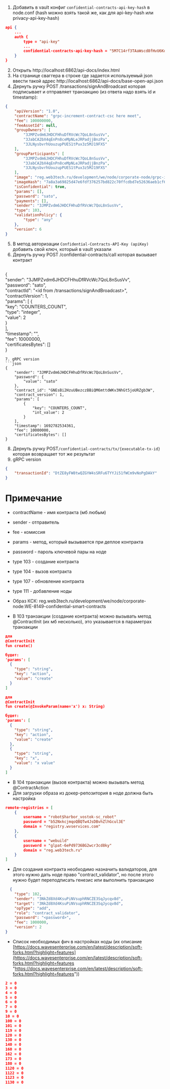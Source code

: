1. Добавить в vault конфиг `confidential-contracts-api-key-hash` в node.conf (hash можно взять такой же, как для api-key-hash или privacy-api-key-hash)
```json
api {
	...
	auth {
		type = "api-key"
		...
		confidential-contracts-api-key-hash = "5M7C14rf3TAaWscd8fHvU6Kqo97iJFpvFwyQ3Q6vfztS"
	}
}
```
2. Открыть http://localhost:6862/api-docs/index.html
3. На странице сваггера в строке где задается используемый json ввести такой адрес http://localhost:6862/api-docs/base-open-api.json
4. Дернуть ручку POST​ /transactions/signAndBroadcast которая подписывает и отправляет транзакцию (из ответа надо взять id и timestamp):
```json
{  
	"apiVersion": "1.0",  
	"contractName": "grpc-increment-contract-csc here meet",  
	"fee": 100000000,  
	"feeAssetId": null,  
	"groupOwners": [  
		"3JMPZvdm6JHDCFHhuDfRVcWc7QoL8nSusVv",  
		"3JabCA2bX4qEnPn8ceMpNLeJRPadjjBnzPa",  
		"3JLNysbvrhUouzupPUES1tPux3z5MJ19FXS"  
	],  
	"groupParticipants": [  
		"3JMPZvdm6JHDCFHhuDfRVcWc7QoL8nSusVv",  
		"3JabCA2bX4qEnPn8ceMpNLeJRPadjjBnzPa",  
		"3JLNysbvrhUouzupPUES1tPux3z5MJ19FXS"  
	],  
	"image": "reg.web3tech.ru/development/we/node/corporate-node/grpc-increment-contract-csc:latest",  
	"imageHash": "7a8a3a69825d47e6fdf376257bd822c70ffcdbd7e52636aeb1cf6812ac2af610",  
	"isConfidential": true,  
	"params": [],  
	"password": "sato",  
	"payments": [],  
	"sender": "3JMPZvdm6JHDCFHhuDfRVcWc7QoL8nSusVv",  
	"type": 103,  
	"validationPolicy": {  
		"type": "any"  
	},  
	"version": 6  
}
````
5. В метод авторизации `Confidential-Contracts-API-Key (apiKey)` добавить свой ключ, который в vault указали
6. Дернуть ручку POST​ /confidential-contracts​/call которая вызывает контракт
	```json
{  
	"sender": "3JMPZvdm6JHDCFHhuDfRVcWc7QoL8nSusVv",  
	"password": "sato",  
	"contractId": "<id from /transactions/signAndBroadcast>",  
	"contractVersion": 1,  
	"params": [
		{  
			"key": "COUNTERS_COUNT",  
			"type": "integer",  
			"value": 2  
		}  
	],  
	"timestamp": "<timestamp>",  
	"fee": 10000000,  
	"certificatesBytes": []  
}
```
7. gRPC version
```json
{  
	"sender": "3JMPZvdm6JHDCFHhuDfRVcWc7QoL8nSusVv",  
	"password": {  
		"value": "sato"  
	},  
	"contract_id": "GNEsBi2HzuUBezczBBiQM6mttdWKv3NhGt5joURZgb3W",  
	"contract_version": 1,  
	"params": [  
		{  
			"key": "COUNTERS_COUNT",  
			"int_value": 2  
		}  
	],  
	"timestamp": 1692782534361,  
	"fee": 10000000,  
	"certificatesBytes": []  
}
```
8. Дернуть ручку POST​ `/confidential-contracts/tx/{executable-tx-id}` которая возвращает тот же результат
9. gRPC version
```json
{
	"transactionId": "DtZE8yFW8twQZGYW4sSRFu6TYYJi51fWCm9vNoPgDAkY"
}
```
# Примечание
- contractName - имя контракта (мб любым)
- sender - отправитель
- fee - комиссия
- params -  метод, который вызывается при деплое контракта
- password - пароль ключевой пары на ноде
- type 103 - создание контракта
- type 104 - вызов контракта
- type 107 - обновление контракта
- type 111 - добавление ноды
- Образ КСК: reg.web3tech.ru/development/we/node/corporate-node:WE-8149-confidential-smart-contracts

- В 103 транзакции (создание контракта) можно вызывать метод @ContractInit (их мб несколько), это указывается в параметрах транзакции
```json
для
@ContractInit
fun create()

будет:
'params': [
  {
    "type": "string",
    "key": "action",
    "value": "create"
  }
]

для
@ContractInit
fun create(@InvokeParam(name='x') x: String)

будет:
'params': [
  {
    "type": "string",
    "key": "action",
    "value": "create"
  },
  {
    "type": "string",
    "key": "x",
    "value": "x value"
  }
]
```

- В 104 транзакции (вызов контракта) можно вызывать метод @ContractAction
- Для загрузки образа из докер-репозитория в ноде должна быть настройка
```json
remote-registries = [
	{
		username = "robot$harbor_vostok-sc_robot"
		password = "b52NxkcjmqoQBQTw4JsDBvhZlhGcul3E"
		domain = "registry.wvservices.com"
	},
	{
		username = "webuild"
		password = "glpat-6ePd9736BG2wcr3cd8ky"
		domain = "reg.web3tech.ru"
	}
]
```
- Для создания контракта необходимо назначить валидаторов, для этого нужно дать ноде право "contract_validator", но после этого нужно будет переподписать генезис или выполнить транзакцию
```json
  {  
	"type": 102,  
	"sender": "3NkZd8Xd4KsuPiNVsuphRNCZE3SqJycqv8d",  
	"target": "3NkZd8Xd4KsuPiNVsuphRNCZE3SqJycqv8d",  
	"opType": "add",  
	"role": "contract_validator",  
	"password": "<password>",  
	"fee": 1000000,  
	"version": 2  
}
```
- Список необходимых фич в настройках ноды (их описание [https://docs.wavesenterprise.com/en/latest/description/soft-forks.html?highlight=features](https://docs.wavesenterprise.com/en/latest/description/soft-forks.html?highlight=features "https://docs.wavesenterprise.com/en/latest/description/soft-forks.html?highlight=features"))
```json
2 = 0
3 = 0
4 = 0
5 = 0
6 = 0
7 = 0
9 = 0
10 = 0
100 = 0
101 = 0
119 = 0
120 = 0
130 = 0
140 = 0
160 = 0
162 = 0
173 = 0
180 = 0
1120 = 0
1122 = 0
1123 = 0
1130 = 0
```